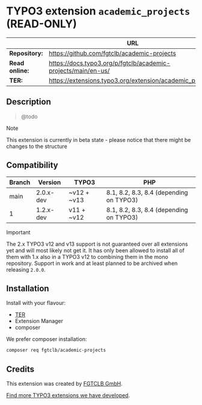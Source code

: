 # TYPO3 extension `academic_projects` (READ-ONLY)

|                  | URL                                                           |
|------------------|---------------------------------------------------------------|
| **Repository:**  | https://github.com/fgtclb/academic-projects                   |
| **Read online:** | https://docs.typo3.org/p/fgtclb/academic-projects/main/en-us/ |
| **TER:**         | https://extensions.typo3.org/extension/academic_projects/     |

## Description

> @todo

> [!NOTE]
> This extension is currently in beta state - please notice that there might be changes to the structure

## Compatibility

| Branch | Version   | TYPO3       | PHP                                     |
|--------|-----------|-------------|-----------------------------------------|
| main   | 2.0.x-dev | ~v12 + ~v13 | 8.1, 8.2, 8.3, 8.4 (depending on TYPO3) |
| 1      | 1.2.x-dev | v11 + ~v12  | 8.1, 8.2, 8.3, 8.4 (depending on TYPO3) |

> [!IMPORTANT]
> The 2.x TYPO3 v12 and v13 support is not guaranteed over all extensions
> yet and will most likely not get it. It has only been allowed to install
> all of them with 1.x also in a TYPO3 v12 to combining them in the mono
> repository.
> Support in work and at least planned to be archived when releasing `2.0.0`.

## Installation

Install with your flavour:

* [TER](https://extensions.typo3.org/extension/academic_projects/)
* Extension Manager
* composer

We prefer composer installation:
```bash
composer req fgtclb/academic-projects
```

## Credits

This extension was created by [FGTCLB GmbH](https://www.fgtclb.com/).

[Find more TYPO3 extensions we have developed](https://github.com/fgtclb/).
